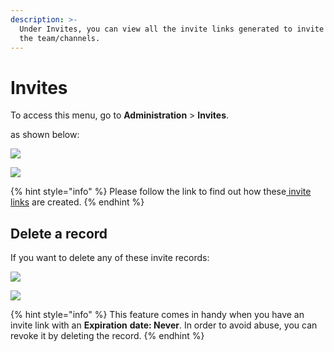 ```yaml
---
description: >-
  Under Invites, you can view all the invite links generated to invite users to
  the team/channels.
---
```


# Invites

To access this menu, go to **Administration** > **Invites**.

as shown below:

![](<../../../.gitbook/assets/2021-11-20\_23-29-48 (1) (1) (1) (1) (12) (10) (1) (10) (36).png>)

![](<../../../.gitbook/assets/image (349) (1) (1) (1) (1).png>)

{% hint style="info" %}
Please follow the link to find out how these[ invite links](https://docs.rocket.chat/guides/user-guides/teams/teams-members#invite-link) are created.
{% endhint %}

## Delete a record

If you want to delete any of these invite records:

![](<../../../.gitbook/assets/image (410) (1).png>)

![](<../../../.gitbook/assets/image (405) (1) (1) (1).png>)

{% hint style="info" %}
This feature comes in handy when you have an invite link with an **Expiration** **date: Never**. In order to avoid abuse, you can revoke it by deleting the record.
{% endhint %}
